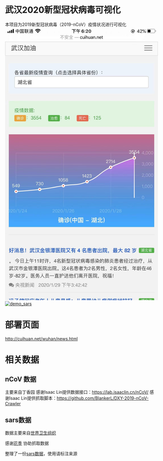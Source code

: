 # 武汉2020新型冠状病毒可视化
本项目为2019新型冠状病毒（2019-nCoV）疫情状况进行可视化
[![demo_hubei](./static/images/demo_hubei.jpeg)](./static/images/demo_hubei.jpeg)
[![demo_sars](./static/images/demo_sars.jpeg)](./static/images/demo_sars.jpeg)


# 部署页面
http://cuihuan.net/wuhan/news.html

# 相关数据
## nCoV 数据
主要来自丁香园
感谢Isaac Lin提供数据接口：https://lab.isaaclin.cn/nCoV/
感谢Isaac Lin提供抓取脚本：https://github.com/BlankerL/DXY-2019-nCoV-Crawler

## sars数据
数据主要来自[世界卫生组织](https://www.who.int/csr/sars/country/en/)

感谢[花季](895126066@qq.com) 协助抓取数据

整理了一份[sars数据](./data/sars/all)，使用请标注来源
